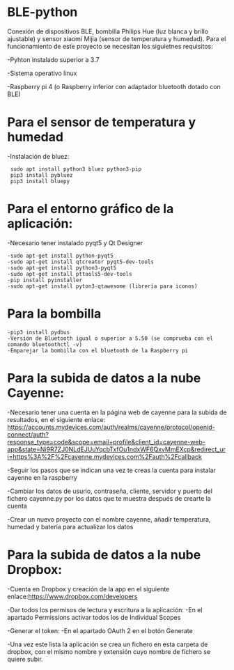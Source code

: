  # BLE-python
Conexión de dispositivos BLE, bombilla Philips Hue (luz blanca y brillo ajustable) y sensor xiaomi Mijia (sensor de temperatura y humedad).
Para el funcionamiento de este proyecto se necesitan los siguietnes requisitos:

-Pyhton instalado superior a 3.7

-Sistema operativo linux

-Raspberry pi 4 (o Raspberry inferior con adaptador bluetooth dotado con BLE)

# Para el sensor de temperatura y humedad
-Instalación de bluez:

	 sudo apt install python3 bluez python3-pip
	 pip3 install pybluez
	 pip3 install bluepy

# Para el entorno gráfico de la aplicación:
-Necesario tener instalado pyqt5 y Qt Designer

	-sudo apt-get install python-pyqt5
	-sudo apt-get install qtcreator pyqt5-dev-tools
	-sudo apt-get install python3-pyqt5
	-sudo apt-get install pttools5-dev-tools
	-pip install pyinstaller 
	-sudo apt-get install pyton3-qtawesome (librería para iconos)

# Para la bombilla

	-pip3 install pydbus
	-Versión de Bluetooth igual o superior a 5.50 (se comprueba con el comando bluetoothctl -v)
	-Emparejar la bombilla con el bluetooth de la Raspberry pi

# Para la subida de datos a la nube Cayenne: 
-Necesario tener una cuenta en la página web de cayenne para la subida de resultados, en el siguiente enlace: https://accounts.mydevices.com/auth/realms/cayenne/protocol/openid-connect/auth?response_type=code&scope=email+profile&client_id=cayenne-web-app&state=Ni9R7ZJ0NLdEJUuYqcbTxfOu1ndxWF6QxvMmEXcp&redirect_uri=https%3A%2F%2Fcayenne.mydevices.com%2Fauth%2Fcallback

-Seguir los pasos que se indican una vez te creas la cuenta para instalar cayenne en la raspberry

-Cambiar los datos de usurio, contraseña, cliente, servidor y puerto del fichero cayenne.py por los datos que te muestra después de crearte la cuenta 

-Crear un nuevo proyecto con el nombre cayenne, añadir temperatura, humedad y batería para actualizar los datos

# Para la subida de datos a la nube Dropbox:
-Cuenta en Dropbox y creación de la app en el siguiente enlace:https://www.dropbox.com/developers

-Dar todos los permisos de lectura y escritura a la aplicación:
	-En el apartado Permissions activar todos los de Individual Scopes

-Generar el token:
	-En el apartado OAuth 2 en el botón Generate

-Una vez este lista la aplicación se crea un fichero en esta carpeta de dropbox, con el mismo nombre y extensión cuyo nombre de fichero se quiere subir.


